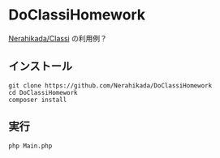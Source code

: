 # DoClassiHomework
[Nerahikada/Classi](https://github.com/Nerahikada/Classi) の利用例？

## インストール
```
git clone https://github.com/Nerahikada/DoClassiHomework
cd DoClassiHomework
composer install
```

## 実行
```
php Main.php
```

